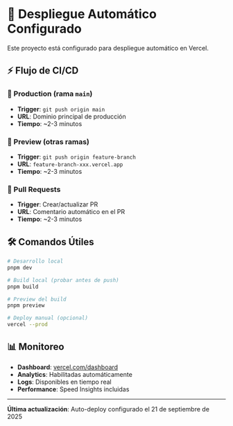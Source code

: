 # 🚀 Despliegue Automático Configurado

Este proyecto está configurado para despliegue automático en Vercel.

## ⚡ Flujo de CI/CD

### 🔄 Production (rama `main`)
- **Trigger**: `git push origin main`
- **URL**: Dominio principal de producción
- **Tiempo**: ~2-3 minutos

### 🧪 Preview (otras ramas)
- **Trigger**: `git push origin feature-branch`
- **URL**: `feature-branch-xxx.vercel.app`
- **Tiempo**: ~2-3 minutos

### 📝 Pull Requests
- **Trigger**: Crear/actualizar PR
- **URL**: Comentario automático en el PR
- **Tiempo**: ~2-3 minutos

## 🛠️ Comandos Útiles

```bash
# Desarrollo local
pnpm dev

# Build local (probar antes de push)
pnpm build

# Preview del build
pnpm preview

# Deploy manual (opcional)
vercel --prod
```

## 📊 Monitoreo

- **Dashboard**: [vercel.com/dashboard](https://vercel.com/dashboard)
- **Analytics**: Habilitadas automáticamente
- **Logs**: Disponibles en tiempo real
- **Performance**: Speed Insights incluidas

---

**Última actualización**: Auto-deploy configurado el 21 de septiembre de 2025